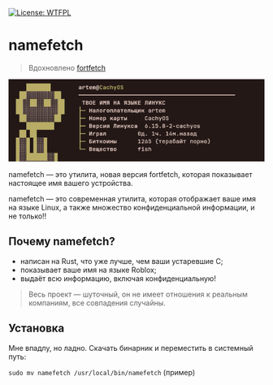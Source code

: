 [![License: WTFPL](https://img.shields.io/badge/License-WTFPL-brightgreen.svg)](http://www.wtfpl.net/)

# namefetch
> Вдохновлено [fortfetch](https://github.com/progzone122/fortfetch)

![image](https://github.com/OverLessArtem/namefetch/blob/main/image.png?raw=true)

namefetch — это утилита, новая версия fortfetch, которая показывает настоящее имя вашего устройства.

namefetch — это современная утилита, которая отображает ваше имя на языке Linux, а также множество конфиденциальной информации, и не только!!

## Почему namefetch?
- написан на Rust, что уже лучше, чем ваши устаревшие C;
- показывает ваше имя на языке Roblox;
- выдаёт всю информацию, включая конфиденциальную!

> Весь проект — шуточный, он не имеет отношения к реальным компаниям, все совпадения случайны.

## Установка
Мне впадлу, но ладно.
Скачать бинарник и переместить в системный путь:

```sudo mv namefetch /usr/local/bin/namefetch``` (пример)
